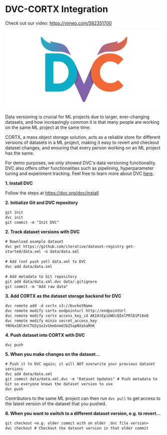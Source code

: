 # DVC-CORTX Integration

Check out our video: https://vimeo.com/582351700

![](dvc.png)

Data versioning is crucial for ML projects due to larger, ever-changing datasets, and how increasingly common it is that many people are working on the same ML project at the same time.

CORTX, a mass object storage solution, acts as a reliable store for different versions of datasets in a ML project, making it easy to revert and checkout dataset changes, and ensuring that every person working on an ML project has the same.

For demo purposes, we only showed DVC's data versioning functionality. DVC also offers other functionalities such as pipelining, hyperparameter tuning and experiment tracking. Feel free to learn more about DVC [here](https://dvc.org/doc/start).

**1. Install DVC**

Follow the steps at https://dvc.org/doc/install

**2. Initialize Git and DVC repository**

```
git init
dvc init
git commit -m "Init DVC"
```

**2. Track dataset versions with DVC**

```
# Download example dataset
dvc get https://github.com/iterative/dataset-registry get-started/data.xml -o data/data.xml

# Add (not push yet) data.xml to DVC
dvc add data/data.xml

# Add metadata to Git repository
git add data/data.xml.dvc data/.gitignore
git commit -m "Add raw data"
```

**3. Add CORTX as the dataset storage backend for DVC**

```
dvc remote add -d cortx s3://bucketName
dvc remote modify cortx endpointurl http://endpointUrl
dvc remote modify cortx access_key_id AKIAtEpiGWUcQIelPRlD1Pi6xQ
dvc remote modify minio secret_access_key YNV6xS8lXnCTGSy1x2vGkmGnmdJbZSapNXaSaRhK
```

**4. Push dataset into CORTX with DVC**

```
dvc push
```

**5. When you make changes on the dataset...**

```
# Push it to DVC again; it will NOT overwrite your previous dataset versions
dvc add data/data.xml
git commit data/data.xml.dvc -m "Dataset Updates" # Push metadata to Git so everyone knows the dataset version to use
dvc push
```

Contributors to the same ML project can then run `dvc pull` to get access to the latest version of the dataset that you pushed.

**6. When you want to switch to a different dataset version, e.g. to revert...**

```
git checkout <e.g. older commit with an older .dvc file version>
dvc checkout # Checkout the dataset version in that older commit
```